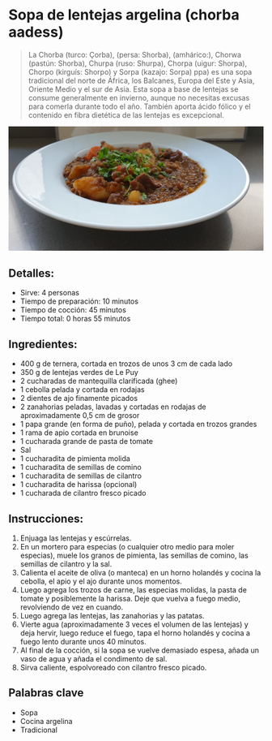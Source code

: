 # Sopa de lentejas argelina (chorba aadess)

> La Chorba (turco: Çorba), (persa: Shorba), (amhárico:), Chorwa (pastún: Shorba), Churpa (ruso: Shurpa), Chorpa (uigur: Shorpa), Chorpo (kirguís: Shorpo) y Sorpa (kazajo: Sorpa) ppa) es una sopa tradicional del norte de África, los Balcanes, Europa del Este y Asia, Oriente Medio y el sur de Asia. Esta sopa a base de lentejas se consume generalmente en invierno, aunque no necesitas excusas para comerla durante todo el año. También aporta ácido fólico y el contenido en fibra dietética de las lentejas es excepcional.

![Sopa de lentejas argelina](https://github.com/anamorph/recettes/blob/main/photos/fr-soupe-aux-lentilles-algerienne-01.jpg?raw=true)

## Detalles:
* Sirve: 4 personas
* Tiempo de preparación: 10 minutos
* Tiempo de cocción: 45 minutos
* Tiempo total: 0 horas 55 minutos

## Ingredientes:
* 400 g de ternera, cortada en trozos de unos 3 cm de cada lado
* 350 g de lentejas verdes de Le Puy
* 2 cucharadas de mantequilla clarificada (ghee)
* 1 cebolla pelada y cortada en rodajas
* 2 dientes de ajo finamente picados
* 2 zanahorias peladas, lavadas y cortadas en rodajas de aproximadamente 0,5 cm de grosor
* 1 papa grande (en forma de puño), pelada y cortada en trozos grandes
* 1 rama de apio cortada en brunoise
* 1 cucharada grande de pasta de tomate
* Sal
* 1 cucharadita de pimienta molida
* 1 cucharadita de semillas de comino
* 1 cucharadita de semillas de cilantro
* 1 cucharadita de harissa (opcional)
* 1 cucharada de cilantro fresco picado

## Instrucciones:
1. Enjuaga las lentejas y escúrrelas.
1. En un mortero para especias (o cualquier otro medio para moler especias), muele los granos de pimienta, las semillas de comino, las semillas de cilantro y la sal.
1. Calienta el aceite de oliva (o manteca) en un horno holandés y cocina la cebolla, el apio y el ajo durante unos momentos.
1. Luego agrega los trozos de carne, las especias molidas, la pasta de tomate y posiblemente la harissa. Deje que vuelva a fuego medio, revolviendo de vez en cuando.
1. Luego agrega las lentejas, las zanahorias y las patatas.
1. Vierte agua (aproximadamente 3 veces el volumen de las lentejas) y deja hervir, luego reduce el fuego, tapa el horno holandés y cocina a fuego lento durante unos 40 minutos.
1. Al final de la cocción, si la sopa se vuelve demasiado espesa, añada un vaso de agua y añada el condimento de sal.
1. Sirva caliente, espolvoreado con cilantro fresco picado.

## Palabras clave
* Sopa
* Cocina argelina
* Tradicional